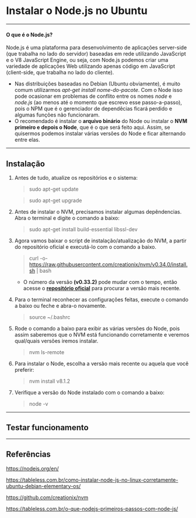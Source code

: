 Instalar o Node.js no Ubuntu
===============================================

--------------------

#### O que é o Node.js?<br/>
Node.js é uma plataforma para desenvolvimento de aplicações server-side (que trabalha no lado do servidor) baseadas em rede utilizando JavaScript e o V8 JavaScript Engine, ou seja, com Node.js podemos criar uma variedade de aplicações Web utilizando apenas código em JavaScript (client-side, que trabalha no lado do cliente).

- Nas distribuições baseadas no Debian (Ubuntu obviamente), é muito comum utilizarmos *apt-get install nome-do-pacote*. Com o Node isso pode ocasionar em problemas de conflito entre os nomes *node* e *node.js* (ao menos até o momento que escrevo esse passo-a-passo), pois o NPM que é o gerenciador de dependêcias ficará perdido e algumas funções não funcionaram.
- O recomendado é instalar o **arquivo binário** do Node ou instalar o **NVM primeiro e depois o Node**, que é o que será feito aqui. Assim, se quisermos podemos instalar várias versões do Node e ficar alternando entre elas.

--------------------

## Instalação

1. Antes de tudo, atualize os repositórios e o sistema:

	> sudo apt-get update

	> sudo apt-get upgrade

2. Antes de instalar o NVM, precisamos instalar algumas depêndencias. Abra o terminal e digite o comando a baixo:

	> sudo apt-get install build-essential libssl-dev

3. Agora vamos baixar o script de instalação/atualização do NVM, a partir do repositório oficial e executá-lo com o comando a baixo.

	> curl -o- https://raw.githubusercontent.com/creationix/nvm/v0.34.0/install.sh | bash

	- O número da versão **(v0.33.2)** pode mudar com o tempo, então acesse o [**repositório oficial**](https://github.com/creationix/nvm) para procurar a versão mais recente.

4. Para o terminal reconhecer as configurações feitas, execute o comando a baixo ou feche e abra-o novamente.

	> source ~/.bashrc

5. Rode o comando a baixo para exibir as várias versões do Node, pois assim saberemos que o NVM está funcionando corretamente e veremos qual/quais versões iremos instalar.

	> nvm ls-remote

6. Para instalar o Node, escolha a versão mais recente ou aquela que você preferir:

	> nvm install v8.1.2

7. Verifique a versão do Node instalado com o comando a baixo:

	> node -v

--------------------

## Testar funcionamento

--------------------

## Referências

https://nodejs.org/en/

https://tableless.com.br/como-instalar-node-js-no-linux-corretamente-ubuntu-debian-elementary-os/

https://github.com/creationix/nvm

https://tableless.com.br/o-que-nodejs-primeiros-passos-com-node-js/
